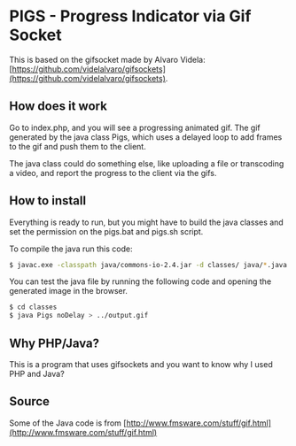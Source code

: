# PIGS - Progress Indicator via Gif Socket

This is based on the gifsocket made by Alvaro Videla: [https://github.com/videlalvaro/gifsockets](https://github.com/videlalvaro/gifsockets).

## How does it work

Go to index.php, and you will see a progressing animated gif. 
The gif generated by the java class Pigs, which uses a delayed loop to add frames to the gif and push them to the client.

The java class could do something else, like uploading a file or transcoding a video, and report the progress to the client via
the gifs.

## How to install

Everything is ready to run, but you might have to build the java classes and set the permission on the pigs.bat and pigs.sh script.

To compile the java run this code: 

```bash
$ javac.exe -classpath java/commons-io-2.4.jar -d classes/ java/*.java
```

You can test the java file by running the following code and opening the generated image in the browser.

```bash
$ cd classes
$ java Pigs noDelay > ../output.gif
```

## Why PHP/Java?

This is a program that uses gifsockets and you want to know why I used PHP and Java?

## Source

Some of the Java code is from [http://www.fmsware.com/stuff/gif.html](http://www.fmsware.com/stuff/gif.html)